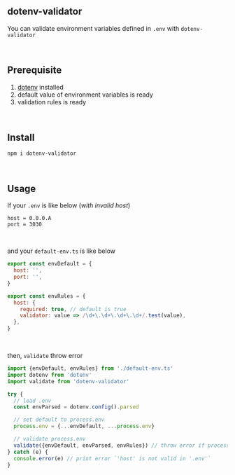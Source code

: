 ## dotenv-validator

You can validate environment variables defined in `.env` with `dotenv-validator`

<br>

## Prerequisite

1. [dotenv](https://www.npmjs.com/package/dotenv) installed
1. default value of environment variables is ready
1. validation rules is ready

<br>

## Install

```
npm i dotenv-validator
```

<br>

## Usage

If your `.env` is like below (_with invalid host_)

```
host = 0.0.0.A
port = 3030
```

<br>

and your `default-env.ts` is like below

```javascript
export const envDefault = {
  host: '',
  port: '',
}

export const envRules = {
  host: {
    required: true, // default is true
    validator: value => /\d+\.\d+\.\d+\.\d+/.test(value),
  },
}
```

<br>

then, `validate` throw error

```javascript
import {envDefault, envRules} from './default-env.ts'
import dotenv from 'dotenv'
import validate from 'dotenv-validator'

try {
  // load .env
  const envParsed = dotenv.config().parsed

  // set default to process.env
  process.env = {...envDefault, ...process.env}

  // validate process.env
  validate({envDefault, envParsed, envRules}) // throw error if process.env is not valid
} catch (e) {
  console.error(e) // print error `'host' is not valid in '.env'`
}
```
